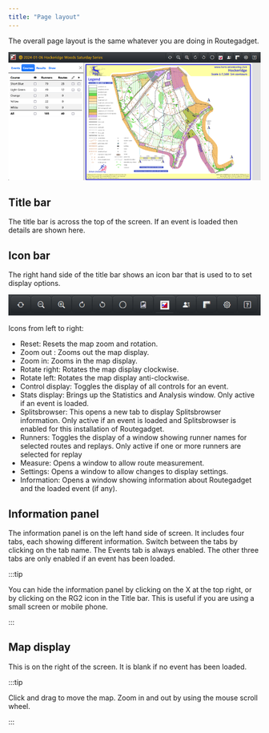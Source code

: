 ```yaml
---
title: "Page layout"
---
```


The overall page layout is the same whatever you are doing in Routegadget.

![Page layout](../img/front-page.png)

## Title bar

The title bar is across the top of the screen. If an event is loaded then details are shown here.

## Icon bar

The right hand side of the title bar shows an icon bar that is used to to set display options.

![Icon bar](../img/icon-bar.png)

Icons from left to right:

- Reset: Resets the map zoom and rotation.
- Zoom out : Zooms out the map display.
- Zoom in: Zooms in the map display.
- Rotate right: Rotates the map display clockwise.
- Rotate left: Rotates the map display anti-clockwise.
- Control display: Toggles the display of all controls for an event.
- Stats display: Brings up the Statistics and Analysis window. Only active if an event is loaded.
- Splitsbrowser: This opens a new tab to display Splitsbrowser information. Only active if an event is loaded and Splitsbrowser is enabled for this installation of Routegadget.
- Runners: Toggles the display of a window showing runner names for selected routes and replays. Only active if one or more runners are selected for replay
- Measure: Opens a window to allow route measurement.
- Settings: Opens a window to allow changes to display settings.
- Information: Opens a window showing information about Routegadget and the loaded event (if any).

## Information panel

The information panel is on the left hand side of screen. It includes four tabs, each showing different information. Switch between the tabs by clicking on the tab name. The Events tab is always enabled. The other three tabs are only enabled if an event has been loaded.

:::tip

You can hide the information panel by clicking on the X at the top right, or by clicking on the RG2 icon in the Title bar. This is useful if you are using a small screen or mobile phone.

:::

## Map display

This is on the right of the screen. It is blank if no event has been loaded.

:::tip

Click and drag to move the map. Zoom in and out by using the mouse scroll wheel.

:::
